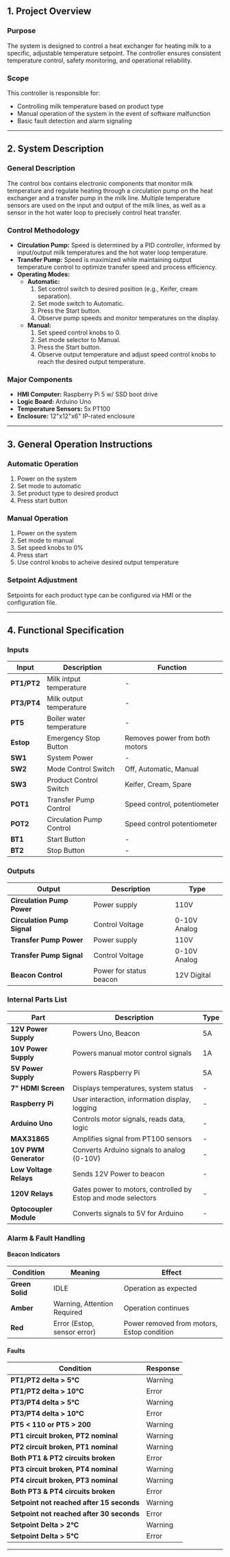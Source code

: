 ## 1. Project Overview

### Purpose
The system is designed to control a heat exchanger for heating milk to a specific, adjustable temperature setpoint. The controller ensures consistent temperature control, safety monitoring, and operational reliability.

### Scope
This controller is responsible for:
- Controlling milk temperature based on product type
- Manual operation of the system in the event of software malfunction
- Basic fault detection and alarm signaling

---

## 2. System Description

### General Description
The control box contains electronic components that monitor milk temperature and regulate heating through a circulation pump on the heat exchanger and a transfer pump in the milk line. Multiple temperature sensors are used on the input and output of the milk lines, as well as a sensor in the hot water loop to precisely control heat transfer.

### Control Methodology
- **Circulation Pump:** Speed is determined by a PID controller, informed by input/output milk temperatures and the hot water loop temperature.
- **Transfer Pump:** Speed is maximized while maintaining output temperature control to optimize transfer speed and process efficiency.
- **Operating Modes:**
  - **Automatic:**
    1. Set control switch to desired position (e.g., Keifer, cream separation).
    2. Set mode switch to Automatic.
    3. Press the Start button.
    4. Observe pump speeds and monitor temperatures on the display.
  - **Manual:**
    1. Set speed control knobs to 0.
    2. Set mode selector to Manual.
    3. Press the Start button.
    4. Observe output temperature and adjust speed control knobs to reach the desired output temperature.

### Major Components
- **HMI Computer:** Raspberry Pi 5 w/ SSD boot drive  
- **Logic Board:** Arduino Uno  
- **Temperature Sensors:** 5x PT100  
- **Enclosure:** 12"x12"x6" IP-rated enclosure

---

## 3. General Operation Instructions
### Automatic Operation
1. Power on the system
2. Set mode to automatic
3. Set product type to desired product
4. Press start button

### Manual Operation
1. Power on the system
2. Set mode to manual
3. Set speed knobs to 0%
4. Press start
5. Use control knobs to acheive desired output temperature
   

### Setpoint Adjustment 
Setpoints for each product type can be configured via HMI or the configuration file.

---

## 4. Functional Specification

### Inputs

| Input       | Description              | Function                       |
| ----------- | ------------------------ | ------------------------------ |
| **PT1/PT2** | Milk intput temperature  | -                              |
| **PT3/PT4** | Milk output temperature  | -                              |
| **PT5**     | Boiler water temperature | -                              |
| **Estop**   | Emergency Stop Button    | Removes power from both motors |
| **SW1**     | System Power             | -                              |
| **SW2**     | Mode Control Switch      | Off, Automatic, Manual         |
| **SW3**     | Product Control Switch   | Keifer, Cream, Spare           |
| **POT1**    | Transfer Pump Control    | Speed control, potentiometer   |
| **POT2**    | Circulation Pump Control | Speed control  potentiometer   |
| **BT1**     | Start Button             | -                              |
| **BT2**     | Stop Button              | -                              |

### Outputs

| Output                      | Description             | Type         |
| --------------------------- | ----------------------- | ------------ |
| **Circulation Pump Power**  | Power supply            | 110V         |
| **Circulation Pump Signal** | Control Voltage         | 0-10V Analog |
| **Transfer Pump Power**     | Power supply            | 110V         |
| **Transfer Pump Signal**    | Control Voltage         | 0-10V Analog |
| **Beacon Control**          | Power for status beacon | 12V Digital  |

### Internal Parts List  

| Part                   | Description                                                   | Type |
| ---------------------- | ------------------------------------------------------------- | ---- |
| **12V Power Supply**   | Powers Uno, Beacon                                            | 5A   |
| **10V Power Supply**   | Powers manual motor control signals                           | 1A   |
| **5V Power Supply**    | Powers Raspberry Pi                                           | 5A   |
| **7" HDMI Screen**     | Displays temperatures, system status                          | -    |
| **Raspberry Pi**       | User interaction, information display, logging                | -    |
| **Arduino Uno**        | Controls motor signals, reads data, logic                     | -    |
| **MAX31865**           | Amplifies signal from PT100 sensors                           | -    |
| **10V PWM Generator**  | Converts Arduino signals to analog (0-10V)                    | -    |
| **Low Voltage Relays** | Sends 12V Power to beacon                                     | -    |
| **120V Relays**        | Gates power to motors, controlled by Estop and mode selectors | -    |
| **Optocoupler Module** | Converts signals to 5V for Arduino                            | -    |

### Alarm & Fault Handling

#### Beacon Indicators  

| Condition       | Meaning                     | Effect                                     |
| --------------- | --------------------------- | ------------------------------------------ |
| **Green Solid** | IDLE                        | Operation as expected                      |
| **Amber**       | Warning, Attention Required | Operation continues                        |
| **Red**         | Error (Estop, sensor error) | Power removed from motors, Estop condition |

#### Faults

| Condition                                 | Response |
| ----------------------------------------- | -------- |
| **PT1/PT2 delta > 5°C**                   | Warning  |
| **PT1/PT2 delta > 10°C**                  | Error    |
| **PT3/PT4 delta > 5°C**                   | Warning  |
| **PT3/PT4 delta > 10°C**                  | Error    |
| **PT5 < 110 or PT5 > 200**                | Warning  |
| **PT1 circuit broken, PT2 nominal**       | Warning  |
| **PT2 circuit broken, PT1 nominal**       | Warning  |
| **Both PT1 & PT2 circuits broken**        | Error    |
| **PT3 circuit broken, PT4 nominal**       | Warning  |
| **PT4 circuit broken, PT3 nominal**       | Warning  |
| **Both PT3 & PT4 circuits broken**        | Error    |
| **Setpoint not reached after 15 seconds** | Warning  |
| **Setpoint not reached after 30 seconds** | Error    |
| **Setpoint Delta > 2°C**                  | Warning  |
| **Setpoint Delta > 5°C**                  | Error    |

---

